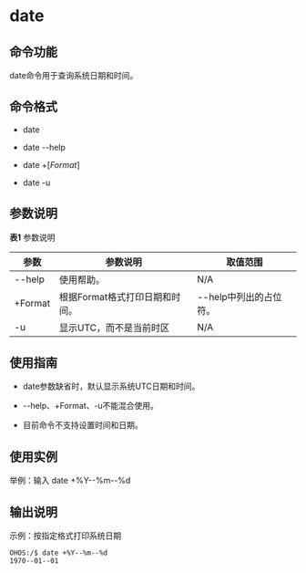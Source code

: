# date


## 命令功能

date命令用于查询系统日期和时间。


## 命令格式

- date

- date --help

- date +[_Format_]

- date -u


## 参数说明

  **表1** 参数说明

| 参数 | 参数说明 | 取值范围 | 
| -------- | -------- | -------- |
| --help | 使用帮助。 | N/A | 
| +Format | 根据Format格式打印日期和时间。 | --help中列出的占位符。 | 
| -u | 显示UTC，而不是当前时区 | N/A | 


## 使用指南

- date参数缺省时，默认显示系统UTC日期和时间。

- --help、+Format、-u不能混合使用。

- 目前命令不支持设置时间和日期。


## 使用实例

举例：输入 date +%Y--%m--%d


## 输出说明

示例：按指定格式打印系统日期

  
```
OHOS:/$ date +%Y--%m--%d
1970--01--01
```
